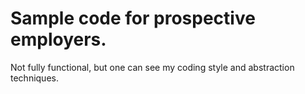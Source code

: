 # Sample code for prospective employers.

Not fully functional, but one can see my coding style and abstraction techniques.
